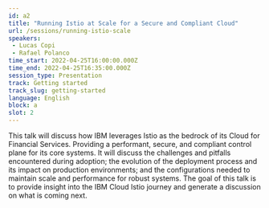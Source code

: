 ```yaml
---
id: a2
title: "Running Istio at Scale for a Secure and Compliant Cloud"
url: /sessions/running-istio-scale
speakers:
 - Lucas Copi
 - Rafael Polanco
time_start: 2022-04-25T16:00:00.000Z
time_end: 2022-04-25T16:35:00.000Z
session_type: Presentation
track: Getting started
track_slug: getting-started
language: English
block: a
slot: 2
---
```


This talk will discuss how IBM leverages Istio as the bedrock of its Cloud for Financial Services. Providing a performant, secure, and compliant control plane for its core systems. It will discuss the challenges and pitfalls encountered during adoption; the evolution of the deployment process and its impact on production environments; and the configurations needed to maintain scale and performance for robust systems. The goal of this talk is to provide insight into the IBM Cloud Istio journey and generate a discussion on what is coming next.